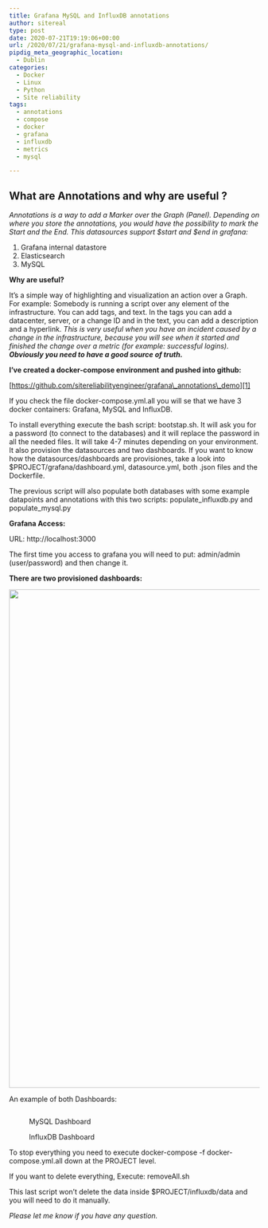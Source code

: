 ```yaml
---
title: Grafana MySQL and InfluxDB annotations
author: sitereal
type: post
date: 2020-07-21T19:19:06+00:00
url: /2020/07/21/grafana-mysql-and-influxdb-annotations/
pipdig_meta_geographic_location:
  - Dublin
categories:
  - Docker
  - Linux
  - Python
  - Site reliability
tags:
  - annotations
  - compose
  - docker
  - grafana
  - influxdb
  - metrics
  - mysql

---
```

## What are Annotations and why are useful ?



_Annotations is a way to add a Marker over the Graph (Panel). Depending on where you store the annotations, you would have the possibility to mark the Start and the End. This datasources support $start and $end in grafana:_

  1. Grafana internal datastore
  2. Elasticsearch
  3. MySQL

**Why are useful?**

It&#8217;s a simple way of highlighting and visualization an action over a Graph. For example: Somebody is running a script over any element of the infrastructure. You can add tags, and text. In the tags you can add a datacenter, server, or a change ID and in the text, you can add a description and a hyperlink. _This is very useful when you have an incident caused by a change in the infrastructure, because you will see when it started and finished the change over a metric (for example: successful logins)._ **_Obviously you need to have a good source of truth._**

**I&#8217;ve created a docker-compose environment and pushed into github:**

[https://github.com/sitereliabilityengineer/grafana\_annotations\_demo][1]

If you check the file docker-compose.yml.all you will se that we have 3 docker containers: Grafana, MySQL and InfluxDB.

To install everything execute the bash script: bootstap.sh. It will ask you for a password (to connect to the databases) and it will replace the password in all the needed files. It will take 4-7 minutes depending on your environment. It also provision the datasources and two dashboards. If you want to know how the datasources/dashboards are provisiones, take a look into $PROJECT/grafana/dashboard.yml, datasource.yml, both .json files and the Dockerfile.

The previous script will also populate both databases with some example datapoints and annotations with this two scripts: populate\_influxdb.py and populate\_mysql.py

**Grafana Access:**

URL: http://localhost:3000

The first time you access to grafana you will need to put: admin/admin (user/password) and then change it.

**There are two provisioned dashboards:**

<img class="wp-image-209" style="width: 1000px;" src="http://sitereliabilityengineer.net/wp-content/uploads/2020/07/List_of_dashboards.png" alt="" srcset="http://sitereliabilityengineer.net/wp-content/uploads/2020/07/List_of_dashboards.png 859w, http://sitereliabilityengineer.net/wp-content/uploads/2020/07/List_of_dashboards-300x145.png 300w, http://sitereliabilityengineer.net/wp-content/uploads/2020/07/List_of_dashboards-800x386.png 800w" sizes="(max-width: 859px) 100vw, 859px" /> 

An example of both Dashboards:<figure class="wp-block-image size-large">

<img src="https://sitereliabilityengineer.net/wp-content/uploads/2020/07/mysql_dashboard.png" alt="" class="wp-image-211" srcset="http://sitereliabilityengineer.net/wp-content/uploads/2020/07/mysql_dashboard.png 951w, http://sitereliabilityengineer.net/wp-content/uploads/2020/07/mysql_dashboard-300x143.png 300w, http://sitereliabilityengineer.net/wp-content/uploads/2020/07/mysql_dashboard-800x380.png 800w" sizes="(max-width: 951px) 100vw, 951px" /> <figcaption>MySQL Dashboard</figcaption></figure> <figure class="wp-block-image size-large"><img src="https://sitereliabilityengineer.net/wp-content/uploads/2020/07/influxdb_dashboard.png" alt="" class="wp-image-212" srcset="http://sitereliabilityengineer.net/wp-content/uploads/2020/07/influxdb_dashboard.png 951w, http://sitereliabilityengineer.net/wp-content/uploads/2020/07/influxdb_dashboard-300x143.png 300w, http://sitereliabilityengineer.net/wp-content/uploads/2020/07/influxdb_dashboard-800x380.png 800w" sizes="(max-width: 951px) 100vw, 951px" /><figcaption>InfluxDB Dashboard</figcaption></figure> 

To stop everything you need to execute docker-compose -f docker-compose.yml.all down at the PROJECT level.

If you want to delete everything, Execute: removeAll.sh

This last script won&#8217;t delete the data inside $PROJECT/influxdb/data and you will need to do it manually.

_Please let me know if you have any question._

 [1]: https://github.com/sitereliabilityengineer/grafana_annotations_demo